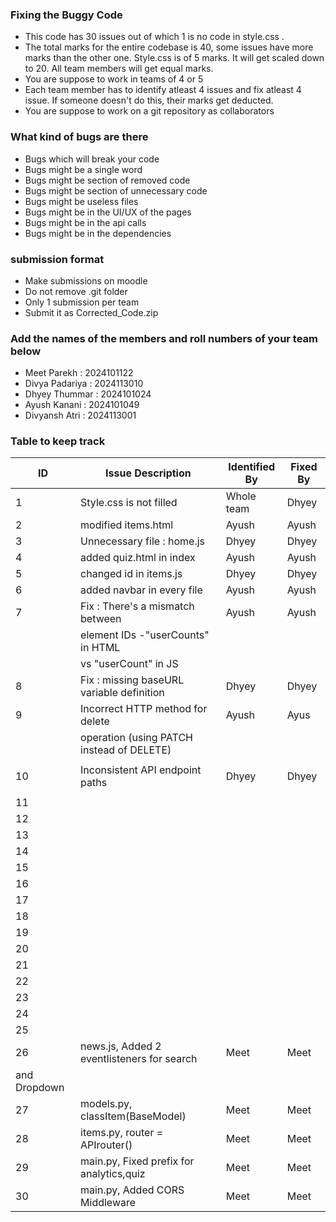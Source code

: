 ### Fixing the Buggy Code

- This code has 30 issues out of which 1 is no code in style.css . 
- The total marks for the entire codebase is 40, some issues have more marks than the other one. Style.css is of 5 marks. It will get scaled down to 20. All team members will get equal marks.
- You are suppose to work in teams of 4 or 5
- Each team member has to identify atleast 4 issues and fix atleast 4 issue. If someone doesn't do this, their marks get deducted.
- You are suppose to work on a git repository as collaborators

### What kind of bugs are there

- Bugs which will break your code
- Bugs might be a single word
- Bugs might be section of removed code
- Bugs might be section of unnecessary code
- Bugs might be useless files
- Bugs might be in the UI/UX of the pages
- Bugs might be in the api calls
- Bugs might be in the dependencies  

### submission format

- Make submissions on moodle
- Do not remove .git folder 
- Only 1 submission per team
- Submit it as Corrected_Code.zip

### Add the names of the members and roll numbers of your team below

- Meet Parekh : 2024101122
- Divya Padariya : 2024113010
- Dhyey Thummar : 2024101024
- Ayush Kanani : 2024101049
- Divyansh Atri : 2024113001

### Table to keep track

| ID  | Issue Description                        | Identified By | Fixed By     |
|-----|------------------------------------------|---------------|--------------|
| 1   | Style.css is not filled                  |     Whole team|   Dhyey      |
| 2   |  modified items.html                     |Ayush          |Ayush         |
| 3   |  Unnecessary file : home.js              |Dhyey          |Dhyey         |
| 4   |  added quiz.html in index                |Ayush          |Ayush         |
| 5   |  changed id in items.js                  |Dhyey          |Dhyey         |
| 6   |  added navbar in every file              |Ayush          |Ayush         |
| 7   | Fix : There's a mismatch between         |Ayush          |Ayush         |
|     |  element IDs -"userCounts" in HTML       |               |              |
|     | vs "userCount" in JS                     |               |              |
| 8   |Fix : missing baseURL variable definition |Dhyey          |Dhyey         |
| 9   | Incorrect HTTP method for delete         |Ayush          |Ayus          |
|     | operation (using PATCH instead of DELETE)|               |              | 
|     |                                          |               |              |
| 10  |Inconsistent API endpoint paths           |Dhyey          |Dhyey         |
|     |                                          |               |              |
| 11  |                                          |               |              |
| 12  |                                          |               |              |
| 13  |                                          |               |              |
| 14  |                                          |               |              |
| 15  |                                          |               |              |
| 16  |                                          |               |              |
| 17  |                                          |               |              |
| 18  |                                          |               |              |
| 19  |                                          |               |              |
| 20  |                                          |               |              |
| 21  |                                          |               |              |
| 22  |                                          |               |              |
| 23  |                                          |               |              |
| 24  |                                          |               |              |
| 25  |                                          |               |              |
| 26  |news.js, Added 2 eventlisteners for search|Meet           |Meet          |
                and Dropdown                     |               |              |
| 27  |models.py, classItem(BaseModel)           |Meet           |Meet          |
| 28  |items.py, router = APIrouter()            |Meet           |Meet          |
| 29  |main.py, Fixed prefix for analytics,quiz  |Meet           |Meet          |
| 30  |main.py, Added CORS Middleware            |Meet           |Meet          |
